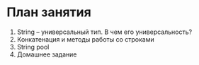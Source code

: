 # План занятия

01. String – универсальный тип. В чем его универсальность?
02. Конкатенация и методы работы со строками
03. String pool
04. Домашнее задание